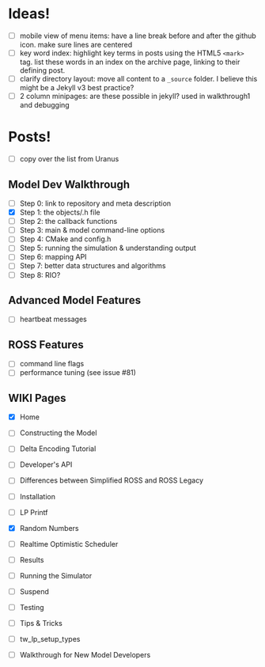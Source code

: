 # Ideas!

- [ ] mobile view of menu items:
      have a line break before and after the github icon.
      make sure lines are centered
- [ ] key word index:
      highlight key terms in posts using the HTML5 `<mark>` tag.
      list these words in an index on the archive page, linking to their defining post.
- [ ] clarify directory layout:
      move all content to a `_source` folder.
      I believe this might be a Jekyll v3 best practice?
- [ ] 2 column minipages:
      are these possible in jekyll? used in walkthrough1 and debugging

# Posts!

- [ ] copy over the list from Uranus

## Model Dev Walkthrough

- [ ] Step 0: link to repository and meta description
- [X] Step 1: the objects/.h file
- [ ] Step 2: the callback functions
- [ ] Step 3: main & model command-line options
- [ ] Step 4: CMake and config.h
- [ ] Step 5: running the simulation & understanding output
- [ ] Step 6: mapping API
- [ ] Step 7: better data structures and algorithms
- [ ] Step 8: RIO?

## Advanced Model Features

- [ ] heartbeat messages

## ROSS Features

- [ ] command line flags
- [ ] performance tuning (see issue #81)

## WIKI Pages

- [X] Home
- [ ] Constructing the Model
- [ ] Delta Encoding Tutorial
- [ ] Developer's API
- [ ] Differences between Simplified ROSS and ROSS Legacy
- [ ] Installation
- [ ] LP Printf
- [X] Random Numbers
- [ ] Realtime Optimistic Scheduler
- [ ] Results
- [ ] Running the Simulator
- [ ] Suspend
- [ ] Testing
- [ ] Tips & Tricks
- [ ] tw_lp_setup_types
- [ ] Walkthrough for New Model Developers

